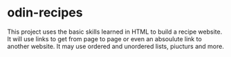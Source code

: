 # odin-recipes
This project uses the basic skills learned in HTML to build a recipe website. It will use links to get from page to page or even an absoulute link to another website. It may use ordered and unordered lists, piucturs and more.